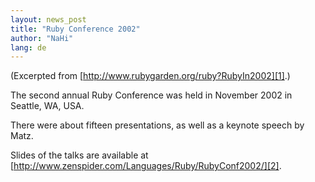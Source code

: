 ```yaml
---
layout: news_post
title: "Ruby Conference 2002"
author: "NaHi"
lang: de
---
```


(Excerpted from [http://www.rubygarden.org/ruby?RubyIn2002][1].)

The second annual Ruby Conference was held in November 2002 in Seattle,
WA, USA.

There were about fifteen presentations, as well as a keynote speech by
Matz.

Slides of the talks are available at
[http://www.zenspider.com/Languages/Ruby/RubyConf2002/][2].



[1]: http://www.rubygarden.org/ruby?RubyIn2002 
[2]: http://www.zenspider.com/Languages/Ruby/RubyConf2002/ 
